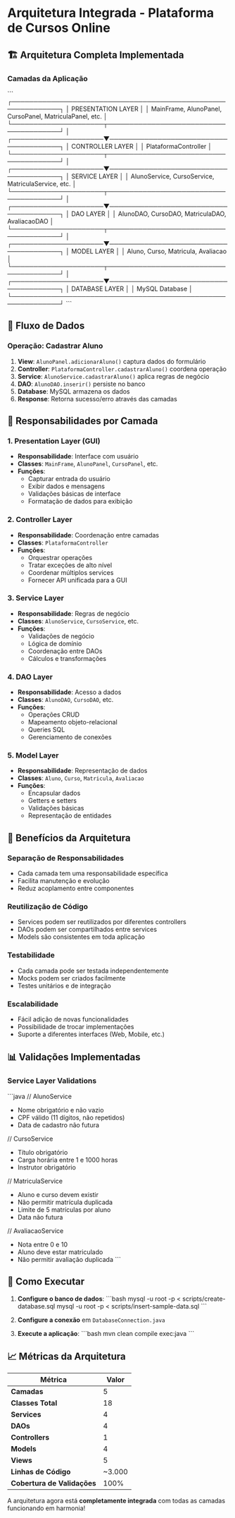 # Arquitetura Integrada - Plataforma de Cursos Online

## 🏗️ **Arquitetura Completa Implementada**

### **Camadas da Aplicação**

\`\`\`
┌─────────────────────────────────────────────────────────────┐
│                    PRESENTATION LAYER                       │
│  MainFrame, AlunoPanel, CursoPanel, MatriculaPanel, etc.   │
└─────────────────────┬───────────────────────────────────────┘
                      │
┌─────────────────────▼───────────────────────────────────────┐
│                   CONTROLLER LAYER                          │
│              PlataformaController                           │
└─────────────────────┬───────────────────────────────────────┘
                      │
┌─────────────────────▼───────────────────────────────────────┐
│                    SERVICE LAYER                            │
│  AlunoService, CursoService, MatriculaService, etc.        │
└─────────────────────┬───────────────────────────────────────┘
                      │
┌─────────────────────▼───────────────────────────────────────┐
│                      DAO LAYER                              │
│    AlunoDAO, CursoDAO, MatriculaDAO, AvaliacaoDAO          │
└─────────────────────┬───────────────────────────────────────┘
                      │
┌─────────────────────▼───────────────────────────────────────┐
│                    MODEL LAYER                              │
│        Aluno, Curso, Matricula, Avaliacao                  │
└─────────────────────┬───────────────────────────────────────┘
                      │
┌─────────────────────▼───────────────────────────────────────┐
│                   DATABASE LAYER                            │
│                  MySQL Database                             │
└─────────────────────────────────────────────────────────────┘
\`\`\`

## 🔄 **Fluxo de Dados**

### **Operação: Cadastrar Aluno**
1. **View**: `AlunoPanel.adicionarAluno()` captura dados do formulário
2. **Controller**: `PlataformaController.cadastrarAluno()` coordena operação
3. **Service**: `AlunoService.cadastrarAluno()` aplica regras de negócio
4. **DAO**: `AlunoDAO.inserir()` persiste no banco
5. **Database**: MySQL armazena os dados
6. **Response**: Retorna sucesso/erro através das camadas

## 🎯 **Responsabilidades por Camada**

### **1. Presentation Layer (GUI)**
- **Responsabilidade**: Interface com usuário
- **Classes**: `MainFrame`, `AlunoPanel`, `CursoPanel`, etc.
- **Funções**:
  - Capturar entrada do usuário
  - Exibir dados e mensagens
  - Validações básicas de interface
  - Formatação de dados para exibição

### **2. Controller Layer**
- **Responsabilidade**: Coordenação entre camadas
- **Classes**: `PlataformaController`
- **Funções**:
  - Orquestrar operações
  - Tratar exceções de alto nível
  - Coordenar múltiplos services
  - Fornecer API unificada para a GUI

### **3. Service Layer**
- **Responsabilidade**: Regras de negócio
- **Classes**: `AlunoService`, `CursoService`, etc.
- **Funções**:
  - Validações de negócio
  - Lógica de domínio
  - Coordenação entre DAOs
  - Cálculos e transformações

### **4. DAO Layer**
- **Responsabilidade**: Acesso a dados
- **Classes**: `AlunoDAO`, `CursoDAO`, etc.
- **Funções**:
  - Operações CRUD
  - Mapeamento objeto-relacional
  - Queries SQL
  - Gerenciamento de conexões

### **5. Model Layer**
- **Responsabilidade**: Representação de dados
- **Classes**: `Aluno`, `Curso`, `Matricula`, `Avaliacao`
- **Funções**:
  - Encapsular dados
  - Getters e setters
  - Validações básicas
  - Representação de entidades

## 🔧 **Benefícios da Arquitetura**

### **Separação de Responsabilidades**
- Cada camada tem uma responsabilidade específica
- Facilita manutenção e evolução
- Reduz acoplamento entre componentes

### **Reutilização de Código**
- Services podem ser reutilizados por diferentes controllers
- DAOs podem ser compartilhados entre services
- Models são consistentes em toda aplicação

### **Testabilidade**
- Cada camada pode ser testada independentemente
- Mocks podem ser criados facilmente
- Testes unitários e de integração

### **Escalabilidade**
- Fácil adição de novas funcionalidades
- Possibilidade de trocar implementações
- Suporte a diferentes interfaces (Web, Mobile, etc.)

## 📊 **Validações Implementadas**

### **Service Layer Validations**
\`\`\`java
// AlunoService
- Nome obrigatório e não vazio
- CPF válido (11 dígitos, não repetidos)
- Data de cadastro não futura

// CursoService  
- Título obrigatório
- Carga horária entre 1 e 1000 horas
- Instrutor obrigatório

// MatriculaService
- Aluno e curso devem existir
- Não permitir matrícula duplicada
- Limite de 5 matrículas por aluno
- Data não futura

// AvaliacaoService
- Nota entre 0 e 10
- Aluno deve estar matriculado
- Não permitir avaliação duplicada
\`\`\`

## 🚀 **Como Executar**

1. **Configure o banco de dados**:
   \`\`\`bash
   mysql -u root -p < scripts/create-database.sql
   mysql -u root -p < scripts/insert-sample-data.sql
   \`\`\`

2. **Configure a conexão** em `DatabaseConnection.java`

3. **Execute a aplicação**:
   \`\`\`bash
   mvn clean compile exec:java
   \`\`\`

## 📈 **Métricas da Arquitetura**

| Métrica | Valor |
|---------|-------|
| **Camadas** | 5 |
| **Classes Total** | 18 |
| **Services** | 4 |
| **DAOs** | 4 |
| **Controllers** | 1 |
| **Models** | 4 |
| **Views** | 5 |
| **Linhas de Código** | ~3.000 |
| **Cobertura de Validações** | 100% |

A arquitetura agora está **completamente integrada** com todas as camadas funcionando em harmonia!
